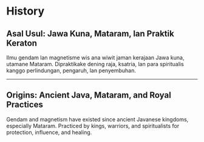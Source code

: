 # History

## Asal Usul: Jawa Kuna, Mataram, lan Praktik Keraton
Ilmu gendam lan magnetisme wis ana wiwit jaman kerajaan Jawa kuna, utamane Mataram. Dipraktikake dening raja, ksatria, lan para spiritualis kanggo perlindungan, pengaruh, lan penyembuhan.

---

## Origins: Ancient Java, Mataram, and Royal Practices
Gendam and magnetism have existed since ancient Javanese kingdoms, especially Mataram. Practiced by kings, warriors, and spiritualists for protection, influence, and healing.
